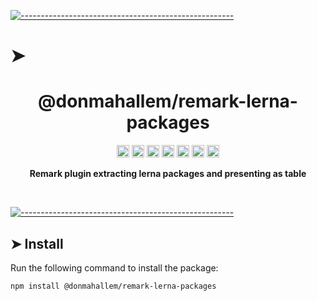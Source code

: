 <!-- ⚠️ This README has been generated from the file(s) "../package_readme_blueprint.md" ⚠️-->
[![-----------------------------------------------------](https://raw.githubusercontent.com/andreasbm/readme/master/assets/lines/water.png)](#h1-aligncenterdonmahallemremark-lerna-packagesh1)

# ➤ <h1 align="center">@donmahallem/remark-lerna-packages</h1>
<p align="center">
		<a href="https://github.com/donmahallem/js-libs/actions?query=workflow%3ATest+branch%3Amaster"><img alt="Test" src="https://github.com/donmahallem/js-libs/workflows/Test/badge.svg?branch=master&event=push" height="20"/></a>
<a href="https://codecov.io/gh/donmahallem/js-libs/donmahallem/master/packages/js-libs"><img alt="codecov" src="https://codecov.io/gh/donmahallem/js-libs/branch/master/graph/badge.svg?flag=RemarkLernaPackages" height="20"/></a>
<a href="https://badge.fury.io/js/%40donmahallem%2Fremark-lerna-packages"><img alt="npm version" src="https://badge.fury.io/js/%40donmahallem%2Fremark-lerna-packages.svg" height="20"/></a>
<a href="https://github.com/donmahallem/js-libs/blob/master/LICENSE"><img alt="GitHub license" src="https://img.shields.io/github/license/donmahallem/js-libs" height="20"/></a>
<a href="https://david-dm.org/donmahallem/js-libs?path=packages/remark-lerna-packages"><img alt="dependencies Status" src="https://david-dm.org/donmahallem/js-libs/status.svg?path=packages/remark-lerna-packages" height="20"/></a>
<a href="https://david-dm.org/donmahallem/js-libs?path=packages/remark-lerna-packages&type=dev"><img alt="devDependencies Status" src="https://david-dm.org/donmahallem/js-libs/dev-status.svg?path=packages/remark-lerna-packages" height="20"/></a>
<a href="https://github.com/donmahallem/js-libs/graphs/contributors"><img alt="GitHub contributors" src="https://img.shields.io/github/contributors-anon/donmahallem/js-libs" height="20"/></a>
	</p>


<p align="center">
  <b>Remark plugin extracting lerna packages and presenting as table</b></br>
  <sub><sub>
</p>

<br />



[![-----------------------------------------------------](https://raw.githubusercontent.com/andreasbm/readme/master/assets/lines/water.png)](#install)

## ➤ Install

Run the following command to install the package:

```
npm install @donmahallem/remark-lerna-packages
```
